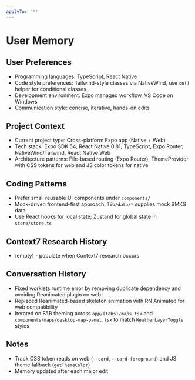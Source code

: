 ```yaml
---
applyTo: '**'
---
```


# User Memory

## User Preferences
- Programming languages: TypeScript, React Native
- Code style preferences: Tailwind-style classes via NativeWind, use `cn()` helper for conditional classes
- Development environment: Expo managed workflow, VS Code on Windows
- Communication style: concise, iterative, hands-on edits

## Project Context
- Current project type: Cross-platform Expo app (Native + Web)
- Tech stack: Expo SDK 54, React Native 0.81, TypeScript, Expo Router, NativeWind/Tailwind, React Native Web
- Architecture patterns: File-based routing (Expo Router), ThemeProvider with CSS tokens for web and JS color tokens for native

## Coding Patterns
- Prefer small reusable UI components under `components/`
- Mock-driven frontend-first approach: `lib/data/*` supplies mock BMKG data
- Use React hooks for local state; Zustand for global state in `store/store.ts`

## Context7 Research History
- (empty) - populate when Context7 research occurs

## Conversation History
- Fixed worklets runtime error by removing duplicate dependency and avoiding Reanimated plugin on web
- Replaced Reanimated-based skeleton animation with RN Animated for web compatibility
- Iterated on FAB theming across `app/(tabs)/maps.tsx` and `components/maps/desktop-map-panel.tsx` to match `WeatherLayerToggle` styles

## Notes
- Track CSS token reads on web (`--card`, `--card-foreground`) and JS theme fallback (`getThemeColor`)
- Memory updated after each major edit
